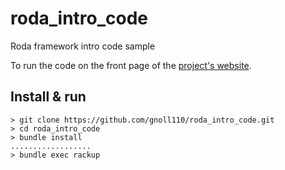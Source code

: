 # roda_intro_code
Roda framework intro code sample

To run the code on the front page of the [project's website][1].

## Install & run

```
> git clone https://github.com/gnoll110/roda_intro_code.git
> cd roda_intro_code
> bundle install
..................
> bundle exec rackup
```

[1]: http://roda.jeremyevans.net/
